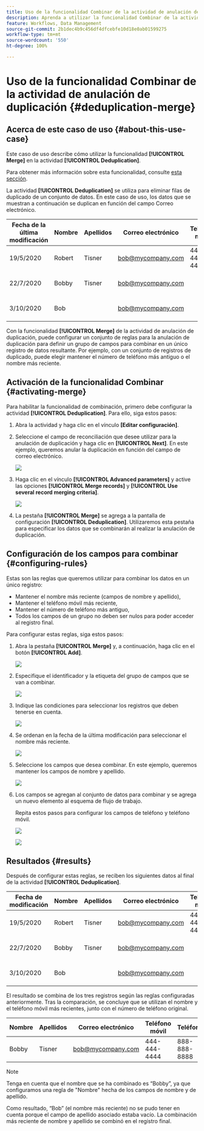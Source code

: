 ```yaml
---
title: Uso de la funcionalidad Combinar de la actividad de anulación de duplicación
description: Aprenda a utilizar la funcionalidad Combinar de la actividad de anulación de duplicación
feature: Workflows, Data Management
source-git-commit: 2b1dec4b9c456df4dfcebfe10d18e0ab01599275
workflow-type: tm+mt
source-wordcount: '550'
ht-degree: 100%

---
```


# Uso de la funcionalidad Combinar de la actividad de anulación de duplicación {#deduplication-merge}



## Acerca de este caso de uso {#about-this-use-case}

Este caso de uso describe cómo utilizar la funcionalidad **[!UICONTROL Merge]** en la actividad **[!UICONTROL Deduplication]**.

Para obtener más información sobre esta funcionalidad, consulte [esta sección](deduplication.md#merging-fields-into-single-record).

La actividad **[!UICONTROL Deduplication]** se utiliza para eliminar filas de duplicado de un conjunto de datos. En este caso de uso, los datos que se muestran a continuación se duplican en función del campo Correo electrónico.

| Fecha de la última modificación | Nombre | Apellidos | Correo electrónico | Teléfono móvil | Teléfono |
|-----|------------|-----------|-------|--------------|------|
| 19/5/2020 | Robert | Tisner | bob@mycompany.com | 444-444-444 | 777-777-7777 |
| 22/7/2020 | Bobby | Tisner | bob@mycompany.com |  | 777-777-7777 |
| 3/10/2020 | Bob |  | bob@mycompany.com |  | 888-888-8888 |

Con la funcionalidad **[!UICONTROL Merge]** de la actividad de anulación de duplicación, puede configurar un conjunto de reglas para la anulación de duplicación para definir un grupo de campos para combinar en un único registro de datos resultante. Por ejemplo, con un conjunto de registros de duplicado, puede elegir mantener el número de teléfono más antiguo o el nombre más reciente.

## Activación de la funcionalidad Combinar {#activating-merge}


Para habilitar la funcionalidad de combinación, primero debe configurar la actividad **[!UICONTROL Deduplication]**. Para ello, siga estos pasos:

1. Abra la actividad y haga clic en el vínculo **[Editar configuración]**.

1. Seleccione el campo de reconciliación que desee utilizar para la anulación de duplicación y haga clic en **[!UICONTROL Next]**. En este ejemplo, queremos anular la duplicación en función del campo de correo electrónico.

   ![](assets/uc_merge_edit.png)

1. Haga clic en el vínculo **[!UICONTROL Advanced parameters]** y active las opciones **[!UICONTROL Merge records]** y **[!UICONTROL Use several record merging criteria]**.

   ![](assets/uc_merge_advanced_parameters.png)

1. La pestaña **[!UICONTROL Merge]** se agrega a la pantalla de configuración **[!UICONTROL Deduplication]**. Utilizaremos esta pestaña para especificar los datos que se combinarán al realizar la anulación de duplicación.

## Configuración de los campos para combinar {#configuring-rules}

Estas son las reglas que queremos utilizar para combinar los datos en un único registro:

* Mantener el nombre más reciente (campos de nombre y apellido),
* Mantener el teléfono móvil más reciente,
* Mantener el número de teléfono más antiguo,
* Todos los campos de un grupo no deben ser nulos para poder acceder al registro final.

Para configurar estas reglas, siga estos pasos:

1. Abra la pestaña **[!UICONTROL Merge]** y, a continuación, haga clic en el botón **[!UICONTROL Add]**.

   ![](assets/uc_merge_add.png)

1. Especifique el identificador y la etiqueta del grupo de campos que se van a combinar.

   ![](assets/uc_merge_identifier.png)

1. Indique las condiciones para seleccionar los registros que deben tenerse en cuenta.

   ![](assets/uc_merge_filter.png)

1. Se ordenan en la fecha de la última modificación para seleccionar el nombre más reciente.

   ![](assets/uc_merge_sort.png)

1. Seleccione los campos que desea combinar. En este ejemplo, queremos mantener los campos de nombre y apellido.

   ![](assets/uc_merge_keep.png)

1. Los campos se agregan al conjunto de datos para combinar y se agrega un nuevo elemento al esquema de flujo de trabajo.

   Repita estos pasos para configurar los campos de teléfono y teléfono móvil.

   ![](assets/dedup8.png)

   ![](assets/dedup9.png)

## Resultados {#results}

Después de configurar estas reglas, se reciben los siguientes datos al final de la actividad **[!UICONTROL Deduplication]**.

| Fecha de modificación | Nombre | Apellidos | Correo electrónico | Teléfono móvil | Teléfono |
|-----|------------|-----------|-------|--------------|------|
| 19/5/2020 | Robert | Tisner | bob@mycompany.com | 444-444-444 | 777-777-7777 |
| 22/7/2020 | Bobby | Tisner | bob@mycompany.com |  | 777-777-7777 |
| 3/10/2020 | Bob |  | bob@mycompany.com |  | 888-888-8888 |

El resultado se combina de los tres registros según las reglas configuradas anteriormente. Tras la comparación, se concluye que se utilizan el nombre y el teléfono móvil más recientes, junto con el número de teléfono original.

| Nombre | Apellidos | Correo electrónico | Teléfono móvil | Teléfono |
|------------|-----------|-------|--------------|------|
| Bobby | Tisner | bob@mycompany.com | 444-444-4444 | 888-888-8888 |

>[!NOTE]
>
> Tenga en cuenta que el nombre que se ha combinado es “Bobby”, ya que configuramos una regla de &quot;Nombre&quot; hecha de los campos de nombre y de apellido.
>
>Como resultado, “Bob” (el nombre más reciente) no se pudo tener en cuenta porque el campo de apellido asociado estaba vacío. La combinación más reciente de nombre y apellido se combinó en el registro final.
